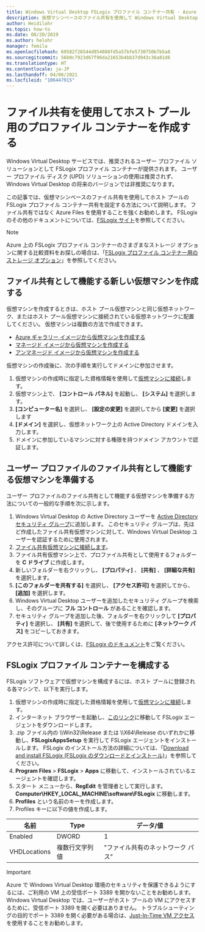 ```yaml
---
title: Windows Virtual Desktop FSLogix プロファイル コンテナー共有 - Azure
description: 仮想マシンベースのファイル共有を使用して Windows Virtual Desktop ホスト プールの FSLogix プロファイル コンテナーを設定する方法。
author: Heidilohr
ms.topic: how-to
ms.date: 08/20/2019
ms.author: helohr
manager: femila
ms.openlocfilehash: 69582f26544d954088fd5a57bfe5730750b7b5a8
ms.sourcegitcommit: 56b0c7923d67f96da21653b4bb37d943c36a81d6
ms.translationtype: HT
ms.contentlocale: ja-JP
ms.lasthandoff: 04/06/2021
ms.locfileid: "106447915"
---
```

# <a name="create-a-profile-container-for-a-host-pool-using-a-file-share"></a>ファイル共有を使用してホスト プール用のプロファイル コンテナーを作成する

Windows Virtual Desktop サービスでは、推奨されるユーザー プロファイル ソリューションとして FSLogix プロファイル コンテナーが提供されます。 ユーザー プロファイル ディスク (UPD) ソリューションの使用は推奨されず、Windows Virtual Desktop の将来のバージョンでは非推奨になります。

この記事では、仮想マシンベースのファイル共有を使用してホスト プールの FSLogix プロファイル コンテナー共有を設定する方法について説明します。 ファイル共有ではなく Azure Files を使用することを強くお勧めします。 FSLogix のその他のドキュメントについては、[FSLogix サイト](https://docs.fslogix.com/)を参照してください。

>[!NOTE]
>Azure 上の FSLogix プロファイル コンテナーのさまざまなストレージ オプションに関する比較資料をお探しの場合は、「[FSLogix プロファイル コンテナー用のストレージ オプション](store-fslogix-profile.md)」を参照してください。

## <a name="create-a-new-virtual-machine-that-will-act-as-a-file-share"></a>ファイル共有として機能する新しい仮想マシンを作成する

仮想マシンを作成するときは、ホスト プール仮想マシンと同じ仮想ネットワーク、またはホスト プール仮想マシンに接続されている仮想ネットワークに配置してください。 仮想マシンは複数の方法で作成できます。

- [Azure ギャラリー イメージから仮想マシンを作成する](../virtual-machines/windows/quick-create-portal.md#create-virtual-machine)
- [マネージド イメージから仮想マシンを作成する](../virtual-machines/windows/create-vm-generalized-managed.md)
- [アンマネージド イメージから仮想マシンを作成する](https://github.com/Azure/azure-quickstart-templates/tree/master/101-vm-from-user-image)

仮想マシンの作成後に、次の手順を実行してドメインに参加させます。

1. 仮想マシンの作成時に指定した資格情報を使用して[仮想マシンに接続](../virtual-machines/windows/quick-create-portal.md#connect-to-virtual-machine)します。
2. 仮想マシン上で、 **[コントロール パネル]** を起動し、 **[システム]** を選択します。
3. **[コンピューター名]** を選択し、 **[設定の変更]** を選択してから **[変更]** を選択します
4. **[ドメイン]** を選択し、仮想ネットワーク上の Active Directory ドメインを入力します。
5. ドメインに参加しているマシンに対する権限を持つドメイン アカウントで認証します。

## <a name="prepare-the-virtual-machine-to-act-as-a-file-share-for-user-profiles"></a>ユーザー プロファイルのファイル共有として機能する仮想マシンを準備する

ユーザー プロファイルのファイル共有として機能する仮想マシンを準備する方法についての一般的な手順を次に示します。

1. Windows Virtual Desktop の Active Directory ユーザーを [Active Directory セキュリティ グループ](/windows/security/identity-protection/access-control/active-directory-security-groups/)に追加します。 このセキュリティ グループは、先ほど作成したファイル共有仮想マシンに対して、Windows Virtual Desktop ユーザーを認証するために使用されます。
2. [ファイル共有仮想マシンに接続します](../virtual-machines/windows/quick-create-portal.md#connect-to-virtual-machine)。
3. ファイル共有仮想マシン上で、プロファイル共有として使用するフォルダーを **C ドライブ** に作成します。
4. 新しいフォルダーを右クリックし、 **[プロパティ]** 、 **[共有]** 、 **[詳細な共有]** を選択します。
5. **[このフォルダーを共有する]** を選択し、 **[アクセス許可]** を選択してから、 **[追加]** を選択します。
6. Windows Virtual Desktop ユーザーを追加したセキュリティ グループを検索し、そのグループに **フル コントロール** があることを確認します。
7. セキュリティ グループを追加した後、フォルダーを右クリックして **[プロパティ]** を選択し、 **[共有]** を選択して、後で使用するために **[ネットワーク パス]** をコピーしておきます。

アクセス許可について詳しくは、[FSLogix のドキュメント](/fslogix/fslogix-storage-config-ht/)をご覧ください。

## <a name="configure-the-fslogix-profile-container"></a>FSLogix プロファイル コンテナーを構成する

FSLogix ソフトウェアで仮想マシンを構成するには、ホスト プールに登録される各マシンで、以下を実行します。

1. 仮想マシンの作成時に指定した資格情報を使用して[仮想マシンに接続](../virtual-machines/windows/quick-create-portal.md#connect-to-virtual-machine)します。
2. インターネット ブラウザーを起動し、[このリンク](https://go.microsoft.com/fwlink/?linkid=2084562)に移動して FSLogix エージェントをダウンロードします。
3. .zip ファイル内の \\\\Win32\\Release または \\\\X64\\Release のいずれかに移動し、**FSLogixAppsSetup** を実行して FSLogix エージェントをインストールします。  FSLogix のインストール方法の詳細については、「[Download and install FSLogix (FSLogix のダウンロードとインストール)](/fslogix/install-ht/)」を参照してください。
4. **Program Files** > **FSLogix** > **Apps** に移動して、インストールされているエージェントを確認します。
5. スタート メニューから、**RegEdit** を管理者として実行します。 **Computer\\HKEY_LOCAL_MACHINE\\software\\FSLogix** に移動します。
6. **Profiles** という名前のキーを作成します。
7. Profiles キーに以下の値を作成します。

| 名前                | Type               | データ/値                        |
|---------------------|--------------------|-----------------------------------|
| Enabled             | DWORD              | 1                                 |
| VHDLocations        | 複数行文字列値 | "ファイル共有のネットワーク パス"     |

>[!IMPORTANT]
>Azure で Windows Virtual Desktop 環境のセキュリティを保護できるようにするには、ご利用の VM 上の受信ポート 3389 を開かないことをお勧めします。 Windows Virtual Desktop では、ユーザーがホスト プールの VM にアクセスするために、受信ポート 3389 を開く必要はありません。 トラブルシューティングの目的でポート 3389 を開く必要がある場合は、[Just-In-Time VM アクセス](../security-center/security-center-just-in-time.md)を使用することをお勧めします。
